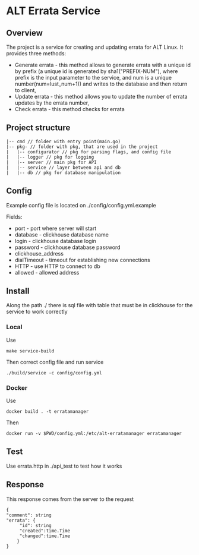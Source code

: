 # ALT Errata Service

## Overview
The project is a service for creating and updating errata for ALT Linux. It provides three methods:  
- Generate errata - this method allows to generate errata with a unique id by prefix (a unique id is generated by 
 sha1("PREFIX-NUM"), where prefix is the input parameter to the service, and num is a unique number(num=lust_num+1)) 
and writes to the database and then return to client, 
- Update errata - this method allows you to update the number of errata updates by the errata number, 
- Check errata - this method checks for errata
## Project structure
```
|-- cmd // folder with entry point(main.go)
|-- pkg- // folder with pkg, that are used in the project
|   |-- configurator // pkg for parsing flags, and config file
|   |-- logger // pkg for logging
|   |-- server // main pkg for API 
|   |-- service // layer between api and db
|   |-- db // pkg for database manipulation
```
## Config
Example config file is located on ./config/config.yml.example

Fields:
- port - port where server will start 
- database - clickhouse database name
- login - clickhouse database login
- password - clickhouse database password
- clickhouse_address 
- dialTimeout - timeout for establishing new connections
- HTTP - use HTTP to connect to db
- allowed - allowed address

## Install
Along the path ./ there is sql file with table that must be in clickhouse for the service to work correctly
### Local
Use 
```
make service-build
```
Then correct config file and run service 
```
./build/service -c config/config.yml
```
### Docker
Use
```
docker build . -t erratamanager
```
Then 
```
docker run -v $PWD/config.yml:/etc/alt-erratamanager erratamanager
```
## Test
Use errata.http in ./api_test to test how it works

## Response
This response comes from the server to the request
```
{
"comment": string
"errata": {
     "id": string
     "created":time.Time
     "changed":time.Time
    }
}
```